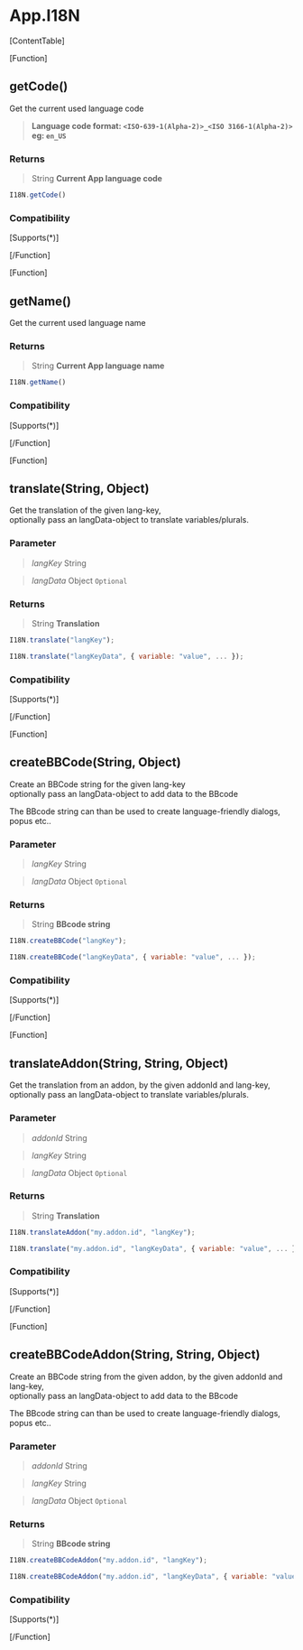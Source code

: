 # App.I18N

[ContentTable]

[Function]

## getCode()
Get the current used language code

> **Language code format: `<ISO-639-1(Alpha-2)>_<ISO 3166-1(Alpha-2)>`** **eg: `en_US`**


### Returns
> String **Current App language code**

```js
I18N.getCode()
```

### Compatibility
[Supports(*)]

[/Function]

[Function]

## getName()
Get the current used language name

### Returns
> String **Current App language name**

```js
I18N.getName()
```

### Compatibility
[Supports(*)]

[/Function]

[Function]

## translate(String, Object)
Get the translation of the given lang-key,  
optionally pass an langData-object to translate variables/plurals.

### Parameter
> *langKey* String

> *langData* Object `Optional`

### Returns
> String **Translation**

```js
I18N.translate("langKey");
```
```js
I18N.translate("langKeyData", { variable: "value", ... });
```

### Compatibility
[Supports(*)]

[/Function]

[Function]

## createBBCode(String, Object)
Create an BBCode string for the given lang-key  
optionally pass an langData-object to add data to the BBcode  

The BBcode string can than be used to create language-friendly dialogs, popus etc..

### Parameter
> *langKey* String

> *langData* Object `Optional`

### Returns
> String **BBcode string**

```js
I18N.createBBCode("langKey");
```
```js
I18N.createBBCode("langKeyData", { variable: "value", ... });
```

### Compatibility
[Supports(*)]

[/Function]

[Function]

## translateAddon(String, String, Object)
Get the translation from an addon, by the given addonId and lang-key,  
optionally pass an langData-object to translate variables/plurals.

### Parameter
> *addonId* String

> *langKey* String

> *langData* Object `Optional`

### Returns
> String **Translation**

```js
I18N.translateAddon("my.addon.id", "langKey");
```
```js
I18N.translate("my.addon.id", "langKeyData", { variable: "value", ... });
```

### Compatibility
[Supports(*)]

[/Function]

[Function]

## createBBCodeAddon(String, String, Object)
Create an BBCode string from the given addon, by the given addonId and lang-key,  
optionally pass an langData-object to add data to the BBcode  

The BBcode string can than be used to create language-friendly dialogs, popus etc..

### Parameter
> *addonId* String

> *langKey* String

> *langData* Object `Optional`

### Returns
> String **BBcode string**

```js
I18N.createBBCodeAddon("my.addon.id", "langKey");
```
```js
I18N.createBBCodeAddon("my.addon.id", "langKeyData", { variable: "value", ... });
```

### Compatibility
[Supports(*)]

[/Function]
